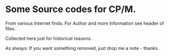 # Some Source codes for CP/M.

From various Internet finds. For Author and more Information see header of files.

Collected here just for historical reasons.

As always: If you want something removed, just drop me a note - thanks.


